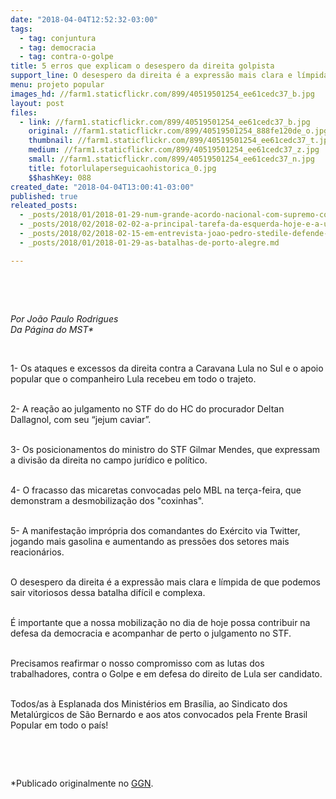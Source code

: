 ```yaml
---
date: "2018-04-04T12:52:32-03:00"
tags:
  - tag: conjuntura
  - tag: democracia
  - tag: contra-o-golpe
title: 5 erros que explicam o desespero da direita golpista
support_line: O desespero da direita é a expressão mais clara e límpida de que podemos sair vitoriosos dessa batalha difícil e complexa.
menu: projeto popular
images_hd: //farm1.staticflickr.com/899/40519501254_ee61cedc37_b.jpg
layout: post
files:
  - link: //farm1.staticflickr.com/899/40519501254_ee61cedc37_b.jpg
    original: //farm1.staticflickr.com/899/40519501254_888fe120de_o.jpg
    thumbnail: //farm1.staticflickr.com/899/40519501254_ee61cedc37_t.jpg
    medium: //farm1.staticflickr.com/899/40519501254_ee61cedc37_z.jpg
    small: //farm1.staticflickr.com/899/40519501254_ee61cedc37_n.jpg
    title: fotorlulaperseguicaohistorica_0.jpg
    $$hashKey: 088
created_date: "2018-04-04T13:00:41-03:00"
published: true
releated_posts:
  - _posts/2018/01/2018-01-29-num-grande-acordo-nacional-com-supremo-com-tudo.md
  - _posts/2018/02/2018-02-02-a-principal-tarefa-da-esquerda-hoje-e-a-unidade-para-garantir-eleicoes-livres-e-democraticas.md
  - _posts/2018/02/2018-02-15-em-entrevista-joao-pedro-stedile-defende-que-lula-busque-registro-de-candidatura-com-apoio-das-forcas-sociais.md
  - _posts/2018/01/2018-01-29-as-batalhas-de-porto-alegre.md

---
```

<p>&nbsp;</p>

<p>&nbsp;</p>

<p><em>Por Jo&atilde;o Paulo Rodrigues<br />
Da P&aacute;gina do MST*</em></p>

<p>&nbsp;</p>

<p>1- Os ataques e excessos da direita contra a Caravana Lula no Sul e o apoio popular que o companheiro Lula recebeu em todo o trajeto.</p>

<p><br />
2- A rea&ccedil;&atilde;o ao julgamento no STF do do HC do procurador Deltan Dallagnol, com seu &ldquo;jejum caviar&rdquo;.</p>

<p><br />
3- Os posicionamentos do ministro do STF Gilmar Mendes, que expressam a divis&atilde;o da direita no campo jur&iacute;dico e pol&iacute;tico.</p>

<p><br />
4- O fracasso das micaretas convocadas pelo MBL na ter&ccedil;a-feira, que demonstram a desmobiliza&ccedil;&atilde;o dos &quot;coxinhas&quot;.</p>

<p><br />
5- A manifesta&ccedil;&atilde;o impr&oacute;pria dos comandantes do Ex&eacute;rcito via Twitter, jogando mais gasolina e aumentando as press&otilde;es dos setores mais reacion&aacute;rios.</p>

<p><br />
O desespero da direita &eacute; a express&atilde;o mais clara e l&iacute;mpida de que podemos sair vitoriosos dessa batalha dif&iacute;cil e complexa.</p>

<p><br />
&Eacute; importante que a nossa mobiliza&ccedil;&atilde;o no dia de hoje possa contribuir na defesa da democracia e acompanhar de perto o julgamento no STF.</p>

<p><br />
Precisamos reafirmar o nosso compromisso com as lutas dos trabalhadores, contra o Golpe e em defesa do direito de Lula ser candidato.</p>

<p><br />
Todos/as &agrave; Esplanada dos Minist&eacute;rios em Bras&iacute;lia, ao Sindicato dos Metal&uacute;rgicos de S&atilde;o Bernardo e aos atos convocados pela Frente Brasil Popular em todo o pa&iacute;s!</p>

<p>&nbsp;</p>

<p>&nbsp;</p>

<p>*Publicado originalmente no <a href="https://jornalggn.com.br/noticia/5-erros-que-explicam-o-desespero-da-direita-golpista-por-joao-paulo-rodrigues#.WsTkwbdvvFc.whatsapp">GGN</a>.</p>
